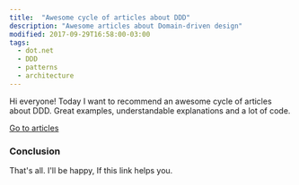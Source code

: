 ```yaml
---
title:  "Awesome cycle of articles about DDD"
description: "Awesome articles about Domain-driven design"
modified: 2017-09-29T16:58:00-03:00
tags:
  - dot.net
  - DDD
  - patterns
  - architecture
---
```

Hi everyone! Today I want to recommend an awesome cycle of articles about DDD.
Great examples, understandable explanations and a lot of code.

<a href="http://www.zankavtaskin.com/2014/12/applied-domain-driven-design-ddd-part-0.html">Go to articles</a>

### Conclusion

That's all. I'll be happy, If this link helps you. 